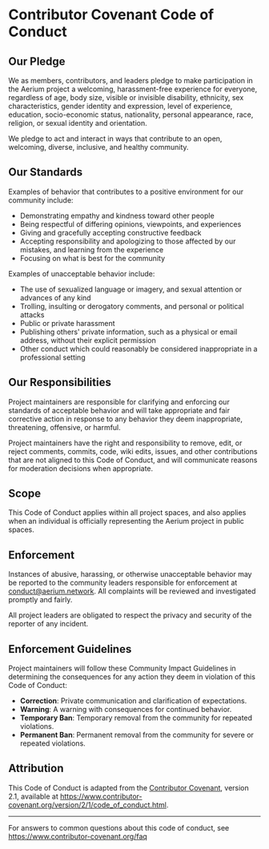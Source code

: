 # Contributor Covenant Code of Conduct

## Our Pledge

We as members, contributors, and leaders pledge to make participation in the Aerium project a welcoming, harassment-free experience for everyone, regardless of age, body size, visible or invisible disability, ethnicity, sex characteristics, gender identity and expression, level of experience, education, socio-economic status, nationality, personal appearance, race, religion, or sexual identity and orientation.

We pledge to act and interact in ways that contribute to an open, welcoming, diverse, inclusive, and healthy community.

## Our Standards

Examples of behavior that contributes to a positive environment for our community include:

- Demonstrating empathy and kindness toward other people
- Being respectful of differing opinions, viewpoints, and experiences
- Giving and gracefully accepting constructive feedback
- Accepting responsibility and apologizing to those affected by our mistakes, and learning from the experience
- Focusing on what is best for the community

Examples of unacceptable behavior include:

- The use of sexualized language or imagery, and sexual attention or advances of any kind
- Trolling, insulting or derogatory comments, and personal or political attacks
- Public or private harassment
- Publishing others' private information, such as a physical or email address, without their explicit permission
- Other conduct which could reasonably be considered inappropriate in a professional setting

## Our Responsibilities

Project maintainers are responsible for clarifying and enforcing our standards of acceptable behavior and will take appropriate and fair corrective action in response to any behavior they deem inappropriate, threatening, offensive, or harmful.

Project maintainers have the right and responsibility to remove, edit, or reject comments, commits, code, wiki edits, issues, and other contributions that are not aligned to this Code of Conduct, and will communicate reasons for moderation decisions when appropriate.

## Scope

This Code of Conduct applies within all project spaces, and also applies when an individual is officially representing the Aerium project in public spaces.

## Enforcement

Instances of abusive, harassing, or otherwise unacceptable behavior may be reported to the community leaders responsible for enforcement at conduct@aerium.network. All complaints will be reviewed and investigated promptly and fairly.

All project leaders are obligated to respect the privacy and security of the reporter of any incident.

## Enforcement Guidelines

Project maintainers will follow these Community Impact Guidelines in determining the consequences for any action they deem in violation of this Code of Conduct:

- **Correction**: Private communication and clarification of expectations.
- **Warning**: A warning with consequences for continued behavior.
- **Temporary Ban**: Temporary removal from the community for repeated violations.
- **Permanent Ban**: Permanent removal from the community for severe or repeated violations.

## Attribution

This Code of Conduct is adapted from the [Contributor Covenant][homepage], version 2.1, available at https://www.contributor-covenant.org/version/2/1/code_of_conduct.html.

[homepage]: https://www.contributor-covenant.org

---

For answers to common questions about this code of conduct, see https://www.contributor-covenant.org/faq
